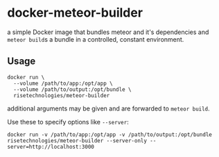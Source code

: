 docker-meteor-builder
=====================

a simple Docker image that bundles meteor and it's dependencies and `meteor build`s a bundle in a controlled, constant environment.

Usage
-----

    docker run \
      --volume /path/to/app:/opt/app \
      --volume /path/to/output:/opt/bundle \
      risetechnologies/meteor-builder

additional arguments may be given and are forwarded to `meteor build`.

Use these to specify options like `--server`:

    docker run -v /path/to/app:/opt/app -v /path/to/output:/opt/bundle risetechnologies/meteor-builder --server-only --server=http://localhost:3000
